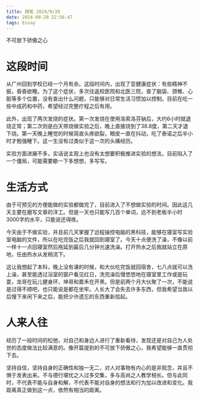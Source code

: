```yaml
---
title: 随笔 2024/9/20
date: 2024-09-20 22:56:47
tags: Essay
---
```


不可放下骄傲之心

<!--more-->

# 这段时间

​		从广州回到学校已经一个月有余。这段时间内，出现了亚健康症状：有些精神不振，昏昏欲睡。为了这个症状，多次往返校医院和北医三院，查了脑袋、颈椎、心脏等多个位置，没有查出什么问题，只能够对日常生活习惯加以控制。目前在吃一些中成药和中药，希望经过完整疗程之后有用。



​		此外，出现了两次发烧的症状。第一次发烧在使用洛索洛芬钠后，大约6小时就退烧正常；第二次则是白天带烧做实验之后，晚上直接烧到了38.8度，第二天才退下烧。第一天晚上睡觉的时候简直头疼欲裂，眼皮一直在抖动，吃了泰诺之后半小时才勉强睡下。这一生没有过类似于这一次的头痛经历。



​		实验方面进展不多，实话说主观上也没有太想要积极推进实验的想法，目前陷入了一个僵局，可能需要歇一下多想想，多写写。

# 生活方式

​		由于可预见的方便能做的实验都做完了，目前进入了不想做实验的时间。因此这几天主要在磨写文章的洋工。但是一天也只能写几百个单词，远不到老板半小时3000字的水平，只能说还得练。



​		今天由于不做实验，并且前几天掌握了远程操控电脑的黑科技，能够在寝室写实验室电脑的文件，所以在吃完饭之后我就回到寝室了。今天十点便洗了澡，不像以前一样十一点回寝室然后拖延到最后几分钟光速洗澡。打开热水之后我就站立在原地，任由热水从发梢流下。



​		这让我想起了本科，晚上没有课的时候，和大伙吃完饭就回宿舍，七八点就可以洗上澡，甚至能透过浴室的窗户看见红日，洗完澡后慢悠悠地在寝室里工作或是玩耍，龙哥在玩儿健身环，坤哥和嘉禾在开黑。但是前两个月大伙聚了一次，不能说是过得不顺吧，也只能说是都在坐牢。人长大了会失去许多东西，但我希望当我以后慢下来闲下来之后，能把少许遗忘的东西重新拾起。



# 人来人往

​		经历了一段时间的松弛，对自己和身边人进行了重新看待，发现还是对自己为人处世的态度做法比较满意的。像开篇提到的不可放下骄傲之心，我希望能够一直贯彻下去。



​		坚持自信，坚持自身的正确性和独一无二，对人对事物有内心的是非观念，并且不惧于发表出来。不与德行堪忧之人过多交集，多与高尚之人教学相长。但与此同时，不代表不能与自身和解，不代表不能对自身的想法和行为加以改进和变化。我距离真正做到这一点，依然有相当的距离。

